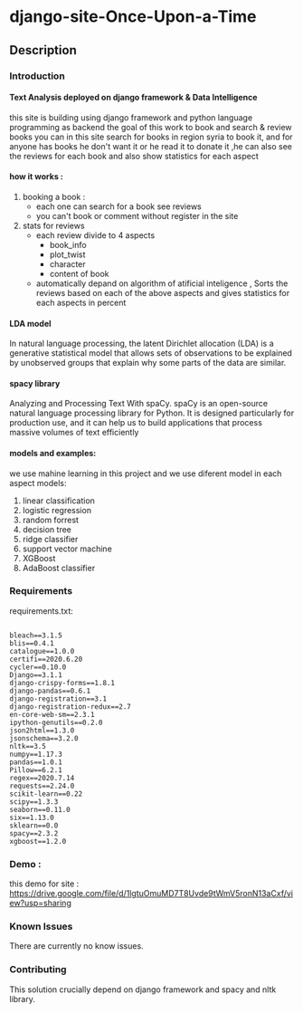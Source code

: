 # django-site-Once-Upon-a-Time

## Description
### Introduction
#### Text Analysis  deployed on django framework & Data Intelligence
this site is building using django framework and python language programming as backend
the goal of this work to book and search & review books 
you can in this site search for books in region syria to book it, and for anyone has books he don't want it or he read it to donate it ,he can also see the reviews for each book 
and also show statistics for each aspect 
#### how it works :
1. booking a book :
   - each one can search for a book see reviews 
   - you can't book or comment without register in the site
2. stats for reviews
   - each review divide to 4 aspects 
     - book_info
     - plot_twist
     - character
     - content of book
   - automatically depand on algorithm of atificial inteligence , Sorts the reviews based on each of the above aspects and gives statistics for each aspects in percent




#### LDA model
In natural language processing, the latent Dirichlet allocation (LDA) is a generative statistical model that allows sets of observations to be explained by unobserved groups that explain why some parts of the data are similar.
#### spacy library
 Analyzing and Processing Text With spaCy. spaCy is an open-source natural language processing library for Python. It is designed particularly for production use, and it can help us to build applications that process massive volumes of text efficiently
#### models and examples:
we use mahine learning in this project and we use diferent model in each aspect 
models:
1. linear classification
2. logistic regression
3. random forrest
4. decision tree
5. ridge classifier 
6. support vector machine 
7. XGBoost
8. AdaBoost classifier  

### Requirements


requirements.txt:
```

bleach==3.1.5
blis==0.4.1
catalogue==1.0.0
certifi==2020.6.20
cycler==0.10.0
Django==3.1.1
django-crispy-forms==1.8.1
django-pandas==0.6.1
django-registration==3.1
django-registration-redux==2.7
en-core-web-sm==2.3.1
ipython-genutils==0.2.0
json2html==1.3.0
jsonschema==3.2.0
nltk==3.5
numpy==1.17.3
pandas==1.0.1
Pillow==6.2.1
regex==2020.7.14
requests==2.24.0
scikit-learn==0.22
scipy==1.3.3
seaborn==0.11.0
six==1.13.0
sklearn==0.0
spacy==2.3.2
xgboost==1.2.0

```
### Demo :
this demo for site :
https://drive.google.com/file/d/1lgtuOmuMD7T8Uvde9tWmV5ronN13aCxf/view?usp=sharing

### Known Issues
There are currently no know issues.

### Contributing
This solution crucially depend on django framework and spacy and nltk library.
